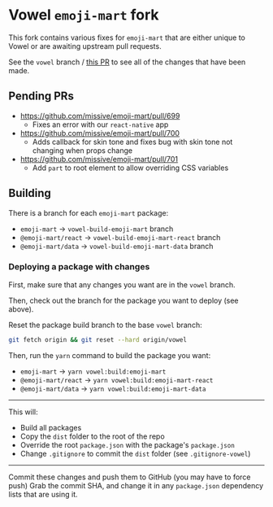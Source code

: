 # Vowel `emoji-mart` fork

This fork contains various fixes for `emoji-mart` that are either unique to Vowel or are awaiting upstream pull requests.

See the `vowel` branch / [this PR](https://github.com/vowel-com/emoji-mart-new/pull/2) to see all of the changes that have been made.

## Pending PRs

- https://github.com/missive/emoji-mart/pull/699
    - Fixes an error with our `react-native` app
- https://github.com/missive/emoji-mart/pull/700
    - Adds callback for skin tone and fixes bug with skin tone not changing when props change
- https://github.com/missive/emoji-mart/pull/701
    - Add `part` to root element to allow overriding CSS variables

## Building

There is a branch for each `emoji-mart` package:

- `emoji-mart` -> `vowel-build-emoji-mart` branch
- `@emoji-mart/react` -> `vowel-build-emoji-mart-react` branch
- `@emoji-mart/data` -> `vowel-build-emoji-mart-data` branch

### Deploying a package with changes

First, make sure that any changes you want are in the `vowel` branch.

Then, check out the branch for the package you want to deploy (see above).

Reset the package build branch to the base `vowel` branch:

```sh
git fetch origin && git reset --hard origin/vowel
```

Then, run the `yarn` command to build the package you want:

- `emoji-mart` -> `yarn vowel:build:emoji-mart`
- `@emoji-mart/react` -> `yarn vowel:build:emoji-mart-react`
- `@emoji-mart/data` -> `yarn vowel:build:emoji-mart-data`

---

This will:
- Build all packages
- Copy the `dist` folder to the root of the repo
- Override the root `package.json` with the package's `package.json`
- Change `.gitignore` to commit the `dist` folder (see `.gitignore-vowel`)

---

Commit these changes and push them to GitHub (you may have to force push)
Grab the commit SHA, and change it in any `package.json` dependency lists that are using it.
